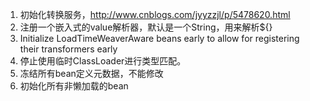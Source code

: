 1. 初始化转换服务，http://www.cnblogs.com/jyyzzjl/p/5478620.html
2. 注册一个嵌入式的value解析器，默认是一个String，用来解析${}
3. Initialize LoadTimeWeaverAware beans early to allow for registering their transformers early
4. 停止使用临时ClassLoader进行类型匹配。
5. 冻结所有bean定义元数据，不能修改
6. 初始化所有非懒加载的bean